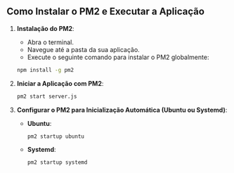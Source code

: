 ## Como Instalar o PM2 e Executar a Aplicação

1. **Instalação do PM2**:
    - Abra o terminal.
    - Navegue até a pasta da sua aplicação.
    - Execute o seguinte comando para instalar o PM2 globalmente:
    ```bash
    npm install -g pm2
    ```

2. **Iniciar a Aplicação com PM2**:
    ```bash
    pm2 start server.js
    ```

3. **Configurar o PM2 para Inicialização Automática (Ubuntu ou Systemd)**:
    - **Ubuntu**:
        ```bash
        pm2 startup ubuntu
        ```
    - **Systemd**:
        ```bash
        pm2 startup systemd
        ```
